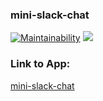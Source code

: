 ### mini-slack-chat

[![Maintainability](https://api.codeclimate.com/v1/badges/9d3a5cdb7c528b8931c8/maintainability)](https://codeclimate.com/github/enmalafeev/frontend-project-lvl4/maintainability)
![](https://github.com/enmalafeev/frontend-project-lvl4/workflows/.github/workflows/nodejs.yml/badge.svg)

### Link to App:

[mini-slack-chat](https://mini-slack-chat.herokuapp.com/)
<!-- * [Heroku CLI](https://devcenter.heroku.com/articles/heroku-cli) -->

<!-- ### Install

```sh
$ make install
```

### Run

```sh
$ make start
``` -->

